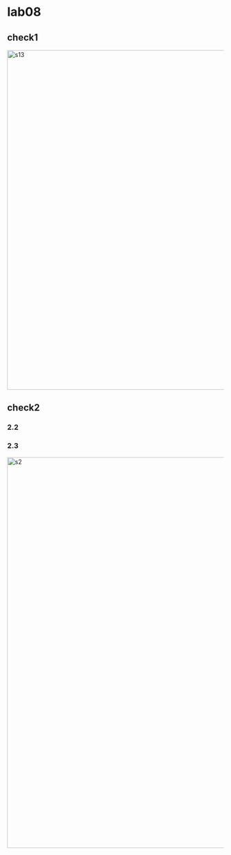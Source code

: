 # lab08

## check1

<img width="790" alt="s13" src="https://user-images.githubusercontent.com/68172688/179604278-2e2dd4af-7f20-41c6-b2df-c9d8e80581e9.png">


## check2
### 2.2



### 2.3
<img width="909" alt="s2" src="https://user-images.githubusercontent.com/68172688/179607929-bf456f98-83de-435a-bba3-3d845cbfc316.png">


